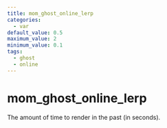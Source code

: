 ```yaml
---
title: mom_ghost_online_lerp
categories:
  - var
default_value: 0.5
maximum_value: 2
minimum_value: 0.1
tags:
  - ghost
  - online
---
```


# mom_ghost_online_lerp

The amount of time to render in the past (in seconds).
